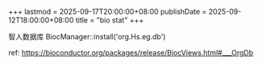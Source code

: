 +++
lastmod = 2025-09-17T20:00:00+08:00
publishDate = 2025-09-12T18:00:00+08:00
title = "bio stat"
+++

智人数据库
BiocManager::install('org.Hs.eg.db')

ref: https://bioconductor.org/packages/release/BiocViews.html#___OrgDb